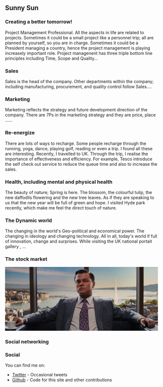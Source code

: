 ## Sunny Sun 
### Creating a better tomorrow!

Project Management Professional. All the aspects in life are related to projects. Sometimes it could be a small project like a personnel trip; all are planned by yourself, so you are in charge. Sometimes it could be a President managing a country, hence the project management is playing increasely important role. Project managenent has three triple bottom line principles including Time, Scope and Quality...

### Sales
Sales is the head of the company. Other departments within the company; including manufacturing, procurement, and quality control follow Sales....

### Marketing
Marketing reflects the strategy and future development direction of the company. There are 7Ps in the marketing strategy and they are price, place ......

### Re-energize 
There are lots of ways to recharge. Some people recharge through the running, yoga, dance, playing golf, reading or even a trip. I found all these are interesting. Recently, I travelled to UK. Through the trip, I realise the importance of effectiveness and efficiency. For example, Tesco introduce the self check out service to reduce the queue time and also to increase the sales.

### Health, including mental and physical health
The beauty of nature; Spring is here. The blossom, the colourful tulip, the new daffodils flowering and the new tree leaves. As if they are speaking to us that the new year will be full of green and hope. I visited Hyde park recently, which make me feel the direct touch of nature.

### The Dynamic world 
The changing in the world's Geo-political and economical power. The changing in ideology and changing technology. All in all, today's world if full of innovation, change and surprises. While visiting the UK national portait gallery , ...

### The stock market
![Wallstreet](/the-wolf.png)

### Social networking



### Social

You can find me on:

* [Twitter](http://twitter.com/sunflower00783) - Occasional tweets
* [Github](http://github.com/sunflower007) - Code for this site and other contributions
